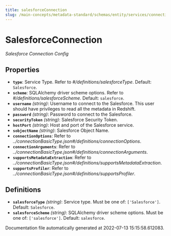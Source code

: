 ```yaml
---
title: salesforceConnection
slug: /main-concepts/metadata-standard/schemas/entity/services/connections/database/salesforceconnection
---
```


# SalesforceConnection

*Salesforce Connection Config*

## Properties

- **`type`**: Service Type. Refer to *#/definitions/salesforceType*. Default: `Salesforce`.
- **`scheme`**: SQLAlchemy driver scheme options. Refer to *#/definitions/salesforceScheme*. Default: `salesforce`.
- **`username`** *(string)*: Username to connect to the Salesforce. This user should have privileges to read all the metadata in Redshift.
- **`password`** *(string)*: Password to connect to the Salesforce.
- **`securityToken`** *(string)*: Salesforce Security Token.
- **`hostPort`** *(string)*: Host and port of the Salesforce service.
- **`sobjectName`** *(string)*: Salesforce Object Name.
- **`connectionOptions`**: Refer to *../connectionBasicType.json#/definitions/connectionOptions*.
- **`connectionArguments`**: Refer to *../connectionBasicType.json#/definitions/connectionArguments*.
- **`supportsMetadataExtraction`**: Refer to *../connectionBasicType.json#/definitions/supportsMetadataExtraction*.
- **`supportsProfiler`**: Refer to *../connectionBasicType.json#/definitions/supportsProfiler*.
## Definitions

- **`salesforceType`** *(string)*: Service type. Must be one of: `['Salesforce']`. Default: `Salesforce`.
- **`salesforceScheme`** *(string)*: SQLAlchemy driver scheme options. Must be one of: `['salesforce']`. Default: `salesforce`.


Documentation file automatically generated at 2022-07-13 15:15:58.612083.
